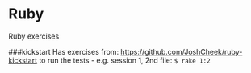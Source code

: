Ruby
====

Ruby exercises

###kickstart
Has exercises from: https://github.com/JoshCheek/ruby-kickstart
to run the tests - e.g. session 1, 2nd file: 
`$ rake 1:2`
